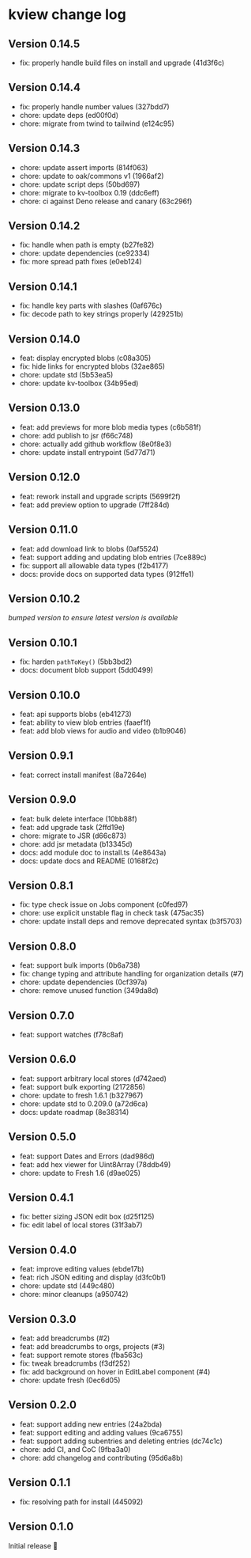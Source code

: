 # kview change log

## Version 0.14.5

- fix: properly handle build files on install and upgrade (41d3f6c)

## Version 0.14.4

- fix: properly handle number values (327bdd7)
- chore: update deps (ed00f0d)
- chore: migrate from twind to tailwind (e124c95)

## Version 0.14.3

- chore: update assert imports (814f063)
- chore: update to oak/commons v1 (1966af2)
- chore: update script deps (50bd697)
- chore: migrate to kv-toolbox 0.19 (ddc6eff)
- chore: ci against Deno release and canary (63c296f)

## Version 0.14.2

- fix: handle when path is empty (b27fe82)
- chore: update dependencies (ce92334)
- fix: more spread path fixes (e0eb124)

## Version 0.14.1

- fix: handle key parts with slashes (0af676c)
- fix: decode path to key strings properly (429251b)

## Version 0.14.0

- feat: display encrypted blobs (c08a305)
- fix: hide links for encrypted blobs (32ae865)
- chore: update std (5b53ea5)
- chore: update kv-toolbox (34b95ed)

## Version 0.13.0

- feat: add previews for more blob media types (c6b581f)
- chore: add publish to jsr (f66c748)
- chore: actually add github workflow (8e0f8e3)
- chore: update install entrypoint (5d77d71)

## Version 0.12.0

- feat: rework install and upgrade scripts (5699f2f)
- feat: add preview option to upgrade (7ff284d)

## Version 0.11.0

- feat: add download link to blobs (0af5524)
- feat: support adding and updating blob entries (7ce889c)
- fix: support all allowable data types (f2b4177)
- docs: provide docs on supported data types (912ffe1)

## Version 0.10.2

_bumped version to ensure latest version is available_

## Version 0.10.1

- fix: harden `pathToKey()` (5bb3bd2)
- docs: document blob support (5dd0499)

## Version 0.10.0

- feat: api supports blobs (eb41273)
- feat: ability to view blob entries (faaef1f)
- feat: add blob views for audio and video (b1b9046)

## Version 0.9.1

- feat: correct install manifest (8a7264e)

## Version 0.9.0

- feat: bulk delete interface (10bb88f)
- feat: add upgrade task (2ffd19e)
- chore: migrate to JSR (d66c873)
- chore: add jsr metadata (b13345d)
- docs: add module doc to install.ts (4e8643a)
- docs: update docs and README (0168f2c)

## Version 0.8.1

- fix: type check issue on Jobs component (c0fed97)
- chore: use explicit unstable flag in check task (475ac35)
- chore: update install deps and remove deprecated syntax (b3f5703)

## Version 0.8.0

- feat: support bulk imports (0b6a738)
- fix: change typing and attribute handling for organization details (#7)
- chore: update dependencies (0cf397a)
- chore: remove unused function (349da8d)

## Version 0.7.0

- feat: support watches (f78c8af)

## Version 0.6.0

- feat: support arbitrary local stores (d742aed)
- feat: support bulk exporting (2172856)
- chore: update to fresh 1.6.1 (b327967)
- chore: update std to 0.209.0 (a72d6ca)
- docs: update roadmap (8e38314)

## Version 0.5.0

- feat: support Dates and Errors (dad986d)
- feat: add hex viewer for Uint8Array (78ddb49)
- chore: update to Fresh 1.6 (d9ae025)

## Version 0.4.1

- fix: better sizing JSON edit box (d25f125)
- fix: edit label of local stores (31f3ab7)

## Version 0.4.0

- feat: improve editing values (ebde17b)
- feat: rich JSON editing and display (d3fc0b1)
- chore: update std (449c480)
- chore: minor cleanups (a950742)

## Version 0.3.0

- feat: add breadcrumbs (#2)
- feat: add breadcrumbs to orgs, projects (#3)
- feat: support remote stores (fba563c)
- fix: tweak breadcrumbs (f3df252)
- fix: add background on hover in EditLabel component (#4)
- chore: update fresh (0ec6d05)

## Version 0.2.0

- feat: support adding new entries (24a2bda)
- feat: support editing and adding values (9ca6755)
- feat: support adding subentries and deleting entries (dc74c1c)
- chore: add CI, and CoC (9fba3a0)
- chore: add changelog and contributing (95d6a8b)

## Version 0.1.1

- fix: resolving path for install (445092)

## Version 0.1.0

Initial release 🥳
